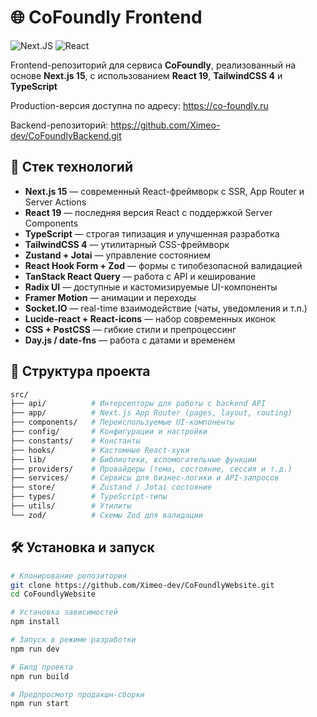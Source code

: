 # 🌐 CoFoundly Frontend

![Next.JS](https://img.shields.io/badge/NextJS-v15-black)
![React](https://img.shields.io/badge/React-v19-blue)

Frontend-репозиторий для сервиса **CoFoundly**, реализованный на основе **Next.js 15**, с использованием **React 19**, **TailwindCSS 4** и **TypeScript**

Production-версия доступна по адресу: https://co-foundly.ru

Backend-репозиторий: https://github.com/Ximeo-dev/CoFoundlyBackend.git

## 🧰 Стек технологий

- **Next.js 15** — современный React-фреймворк с SSR, App Router и Server Actions  
- **React 19** — последняя версия React с поддержкой Server Components  
- **TypeScript** — строгая типизация и улучшенная разработка  
- **TailwindCSS 4** — утилитарный CSS-фреймворк
- **Zustand + Jotai** — управление состоянием  
- **React Hook Form + Zod** — формы с типобезопасной валидацией  
- **TanStack React Query** — работа с API и кеширование  
- **Radix UI** — доступные и кастомизируемые UI-компоненты  
- **Framer Motion** — анимации и переходы  
- **Socket.IO** — real-time взаимодействие (чаты, уведомления и т.п.)  
- **Lucide-react + React-icons** — набор современных иконок  
- **CSS + PostCSS** — гибкие стили и препроцессинг  
- **Day.js / date-fns** — работа с датами и временем  

## 📁 Структура проекта

```bash
src/
├── api/          # Интерсепторы для работы с backend API
├── app/          # Next.js App Router (pages, layout, routing)
├── components/   # Переиспользуемые UI-компоненты
├── config/       # Конфигурации и настройки
├── constants/    # Константы
├── hooks/        # Кастомные React-хуки
├── lib/          # Библиотеки, вспомогательные функции
├── providers/    # Провайдеры (тема, состояние, сессия и т.д.)
├── services/     # Сервисы для бизнес-логики и API-запросов
├── store/        # Zustand / Jotai состояние
├── types/        # TypeScript-типы
├── utils/        # Утилиты
└── zod/          # Схемы Zod для валидации
```

## 🛠️ Установка и запуск

```bash
# Клонирование репозитория
git clone https://github.com/Ximeo-dev/CoFoundlyWebsite.git
cd CoFoundlyWebsite

# Установка зависимостей
npm install

# Запуск в режиме разработки
npm run dev

# Билд проекта
npm run build

# Предпросмотр продакшн-сборки
npm run start
```
